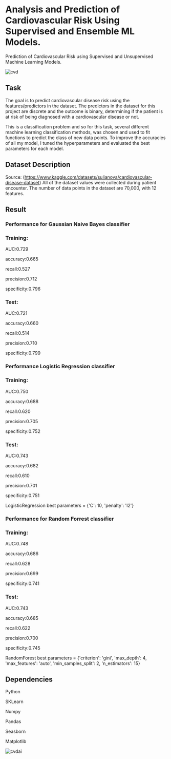 # Analysis and Prediction of Cardiovascular Risk Using Supervised and Ensemble ML Models.

Prediction of Cardiovascular Risk using Supervised and Unsupervised Machine Learning Models.

![cvd](https://user-images.githubusercontent.com/115907457/221461207-fc3ba180-41f8-497d-911e-e4a02493a701.jpg)

## Task

The goal is to predict cardiovascular disease risk using the features/predictors in the dataset. The predictors in the dataset for this project are discrete and the outcome is binary, determining if the patient is at risk of being diagnosed with a cardiovascular disease or not.

This is a classification problem and so for this task, several different machine learning classification methods, was chosen and used to fit functions to predict the class of new data points. To improve the accuracies of all my model, I tuned the hyperparameters and evaluated the best parameters for each model. 

## Dataset Description
Source: 
(https://www.kaggle.com/datasets/sulianova/cardiovascular-disease-dataset)
All of the dataset values were collected during patient encounter. The number of data points in the dataset are 70,000, with 12 features.

## Result

### Performance for Gaussian Naive Bayes classifier
### Training:
AUC:0.729

accuracy:0.665

recall:0.527

precision:0.712

specificity:0.796
 
### Test:
AUC:0.721

accuracy:0.660

recall:0.514

precision:0.710

specificity:0.799

### Performance Logistic Regression classifier
### Training:
AUC:0.750

accuracy:0.688

recall:0.620

precision:0.705

specificity:0.752
 
### Test:
AUC:0.743

accuracy:0.682

recall:0.610

precision:0.701

specificity:0.751

LogisticRegression best parameters = {'C': 10, 'penalty': 'l2'}


### Performance for Random Forrest classifier
### Training:
AUC:0.748

accuracy:0.686

recall:0.628

precision:0.699

specificity:0.741
 
### Test:
AUC:0.743

accuracy:0.685

recall:0.622

precision:0.700

specificity:0.745

RandomForest best parameters = {'criterion': 'gini', 'max_depth': 4, 'max_features': 'auto', 'min_samples_split': 2, 'n_estimators': 15}


## Dependencies

Python

SKLearn

Numpy

Pandas

Seasborn

Matplotlib

![cvdai](https://user-images.githubusercontent.com/115907457/221463127-844837d5-ff3b-4966-a1da-09e47e0aa8de.png)

